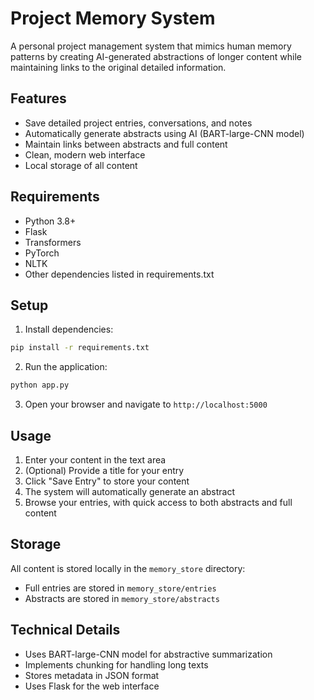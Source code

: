 # Project Memory System

A personal project management system that mimics human memory patterns by creating AI-generated abstractions of longer content while maintaining links to the original detailed information.

## Features

- Save detailed project entries, conversations, and notes
- Automatically generate abstracts using AI (BART-large-CNN model)
- Maintain links between abstracts and full content
- Clean, modern web interface
- Local storage of all content

## Requirements

- Python 3.8+
- Flask
- Transformers
- PyTorch
- NLTK
- Other dependencies listed in requirements.txt

## Setup

1. Install dependencies:
```bash
pip install -r requirements.txt
```

2. Run the application:
```bash
python app.py
```

3. Open your browser and navigate to `http://localhost:5000`

## Usage

1. Enter your content in the text area
2. (Optional) Provide a title for your entry
3. Click "Save Entry" to store your content
4. The system will automatically generate an abstract
5. Browse your entries, with quick access to both abstracts and full content

## Storage

All content is stored locally in the `memory_store` directory:
- Full entries are stored in `memory_store/entries`
- Abstracts are stored in `memory_store/abstracts`

## Technical Details

- Uses BART-large-CNN model for abstractive summarization
- Implements chunking for handling long texts
- Stores metadata in JSON format
- Uses Flask for the web interface
